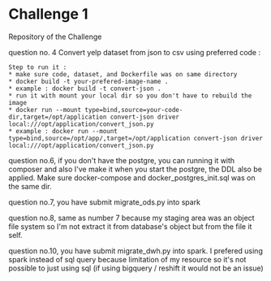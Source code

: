 # Challenge 1
Repository of the Challenge 

question no. 4 Convert yelp dataset from json to csv using preferred code :
```
Step to run it :
* make sure code, dataset, and Dockerfile was on same directory
* docker build -t your-prefered-image-name .
* example : docker build -t convert-json .
* run it with mount your local dir so you don't have to rebuild the image
* docker run --mount type=bind,source=your-code-dir,target=/opt/application convert-json driver local:///opt/application/convert_json.py
* example : docker run --mount type=bind,source=/opt/app/,target=/opt/application convert-json driver local:///opt/application/convert_json.py
```
question no.6, if you don't have the postgre, you can running it with composer and also I've make it when you start the postgre, the DDL also be applied. Make sure docker-compose
and docker_postgres_init.sql was on the same dir.

question no.7, you have submit migrate_ods.py into spark

question no.8, same as number 7 because my staging area was an object file system so I'm not extract it from database's object but from the file it self.

question no.10, you have submit migrate_dwh.py into spark. I prefered using spark instead of sql query because limitation of my resource so it's not possible to just using sql (if using bigquery / reshift it would not be an issue)
